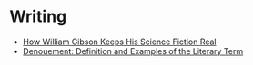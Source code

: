 # Writing

* [How William Gibson Keeps His Science Fiction Real](https://www.newyorker.com/magazine/2019/12/16/how-william-gibson-keeps-his-science-fiction-real)
* [Denouement: Definition and Examples of the Literary Term](https://thewritepractice.com/denouement/)

